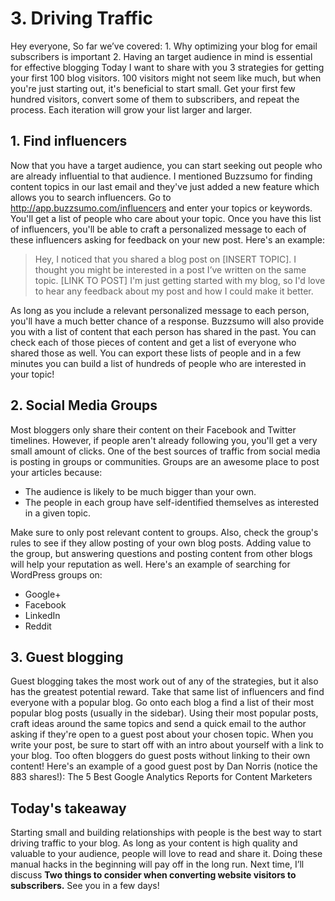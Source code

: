# 3. Driving Traffic

Hey everyone, So far we’ve covered: 1. Why optimizing your blog for email subscribers is important 2. Having an target audience in mind is essential for effective blogging Today I want to share with you 3 strategies for getting your first 100 blog visitors. 100 visitors might not seem like much, but when you're just starting out, it's beneficial to start small. Get your first few hundred visitors, convert some of them to subscribers, and repeat the process. Each iteration will grow your list larger and larger.

## 1. Find influencers

Now that you have a target audience, you can start seeking out people who are already influential to that audience. I mentioned Buzzsumo for finding content topics in our last email and they've just added a new feature which allows you to search influencers. Go to http://app.buzzsumo.com/influencers and enter your topics or keywords. You'll get a list of people who care about your topic. Once you have this list of influencers, you'll be able to craft a personalized message to each of these influencers asking for feedback on your new post. Here's an example:

> Hey, I noticed that you shared a blog post on [INSERT TOPIC]. I thought you might be interested in a post I’ve written on the same topic. [LINK TO POST] I'm just getting started with my blog, so I'd love to hear any feedback about my post and how I could make it better.

As long as you include a relevant personalized message to each person, you'll have a much better chance of a response. Buzzsumo will also provide you with a list of content that each person has shared in the past. You can check each of those pieces of content and get a list of everyone who shared those as well. You can export these lists of people and in a few minutes you can build a list of hundreds of people who are interested in your topic!

## 2. Social Media Groups

Most bloggers only share their content on their Facebook and Twitter timelines. However, if people aren't already following you, you'll get a very small amount of clicks. One of the best sources of traffic from social media is posting in groups or communities. Groups are an awesome place to post your articles because:

- The audience is likely to be much bigger than your own.
- The people in each group have self-identified themselves as interested in a given topic.

Make sure to only post relevant content to groups. Also, check the group's rules to see if they allow posting of your own blog posts. Adding value to the group, but answering questions and posting content from other blogs will help your reputation as well. Here's an example of searching for WordPress groups on:

- Google+
- Facebook
- LinkedIn
- Reddit

## 3. Guest blogging

Guest blogging takes the most work out of any of the strategies, but it also has the greatest potential reward. Take that same list of influencers and find everyone with a popular blog. Go onto each blog a find a list of their most popular blog posts (usually in the sidebar). Using their most popular posts, craft ideas around the same topics and send a quick email to the author asking if they're open to a guest post about your chosen topic. When you write your post, be sure to start off with an intro about yourself with a link to your blog. Too often bloggers do guest posts without linking to their own content! Here's an example of a good guest post by Dan Norris (notice the 883 shares!): The 5 Best Google Analytics Reports for Content Marketers

## Today's takeaway

Starting small and building relationships with people is the best way to start driving traffic to your blog. As long as your content is high quality and valuable to your audience, people will love to read and share it. Doing these manual hacks in the beginning will pay off in the long run. Next time, I’ll discuss **Two things to consider when converting website visitors to subscribers.** See you in a few days!